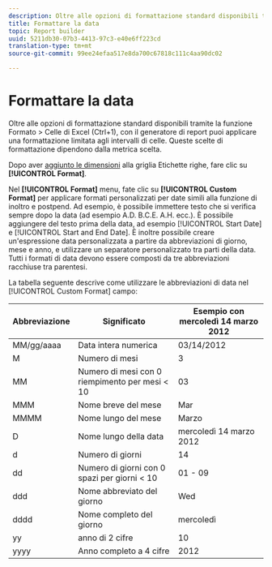 ```yaml
---
description: Oltre alle opzioni di formattazione standard disponibili tramite la funzione Formato > Celle di Excel (Ctrl+1), con il generatore di report puoi applicare una formattazione limitata agli intervalli di celle. Queste scelte di formattazione dipendono dalla metrica scelta.
title: Formattare la data
topic: Report builder
uuid: 5211db30-07b3-4413-97c3-e40e6ff223cd
translation-type: tm+mt
source-git-commit: 99ee24efaa517e8da700c67818c111c4aa90dc02

---
```



# Formattare la data

Oltre alle opzioni di formattazione standard disponibili tramite la funzione Formato > Celle di Excel (Ctrl+1), con il generatore di report puoi applicare una formattazione limitata agli intervalli di celle. Queste scelte di formattazione dipendono dalla metrica scelta.

Dopo aver [aggiunto le dimensioni](/help/analyze/report-builder/layout/c-metrics-dimensions/t-add-metrics-and-dimensions.md) alla griglia Etichette righe, fare clic su **[!UICONTROL Format]**.

Nel **[!UICONTROL Format]** menu, fate clic su **[!UICONTROL Custom Format]** per applicare formati personalizzati per date simili alla funzione di inoltro e postpend. Ad esempio, è possibile immettere testo che si verifica sempre dopo la data (ad esempio A.D. B.C.E. A.H. ecc.). È possibile aggiungere del testo prima della data, ad esempio [!UICONTROL Start Date] e [!UICONTROL Start and End Date]. È inoltre possibile creare un&#39;espressione data personalizzata a partire da abbreviazioni di giorno, mese e anno, e utilizzare un separatore personalizzato tra parti della data. Tutti i formati di data devono essere composti da tre abbreviazioni racchiuse tra parentesi.

La tabella seguente descrive come utilizzare le abbreviazioni di data nel [!UICONTROL Custom Format] campo:

| Abbreviazione | Significato | Esempio con mercoledì 14 marzo 2012 |
|--- |--- |--- |
| MM/gg/aaaa | Data intera numerica | 03/14/2012 |
| M | Numero di mesi | 3 |
| MM | Numero di mesi con 0 riempimento per mesi &lt; 10 | 03 |
| MMM | Nome breve del mese | Mar |
| MMMM | Nome lungo del mese | Marzo |
| D | Nome lungo della data | mercoledì 14 marzo 2012 |
| d | Numero di giorni | 14 |
| dd | Numero di giorni con 0 spazi per giorni &lt; 10 | 01 - 09 |
| ddd | Nome abbreviato del giorno | Wed |
| dddd | Nome completo del giorno | mercoledì |
| yy | anno di 2 cifre | 10 |
| yyyy | Anno completo a 4 cifre | 2012 |
